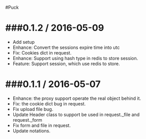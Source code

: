 #Puck


###0.1.2 / 2016-05-09
==================

  * Add setup
  * Enhance: Convert the sessions expire time into utc
  * Fix: Cookies dict in request.
  * Enhance: Support using hash type in redis to store session.
  * Feature: Support session, which use redis to store.


###0.1.1 / 2016-05-07
==================

  * Enhance: the proxy support operate the real object behind it.
  * Fix: the cookie dict bug in request.
  * Fix upload file bug.
  * Update Header class to support be used in request._file and request._form
  * Fix form and file in request.
  * Update notations.
